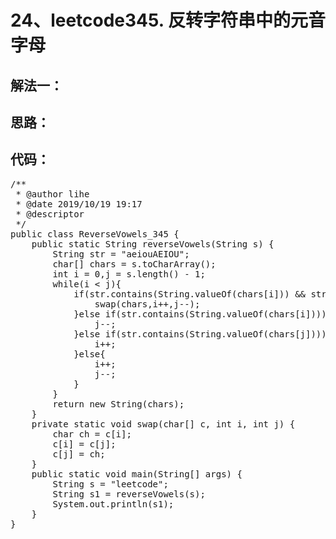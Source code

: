 # 24、leetcode345. 反转字符串中的元音字母
解法一：
--  
思路：
--
    
代码： 
--
<pre>
/**
 * @author lihe
 * @date 2019/10/19 19:17
 * @descriptor
 */
public class ReverseVowels_345 {
    public static String reverseVowels(String s) {
        String str = "aeiouAEIOU";
        char[] chars = s.toCharArray();
        int i = 0,j = s.length() - 1;
        while(i < j){
            if(str.contains(String.valueOf(chars[i])) && str.contains(String.valueOf(chars[j]))){
                swap(chars,i++,j--);
            }else if(str.contains(String.valueOf(chars[i]))){
                j--;
            }else if(str.contains(String.valueOf(chars[j]))){
                i++;
            }else{
                i++;
                j--;
            }
        }
        return new String(chars);
    }
    private static void swap(char[] c, int i, int j) {
        char ch = c[i];
        c[i] = c[j];
        c[j] = ch;
    }
    public static void main(String[] args) {
        String s = "leetcode";
        String s1 = reverseVowels(s);
        System.out.println(s1);
    }
}
</pre>
